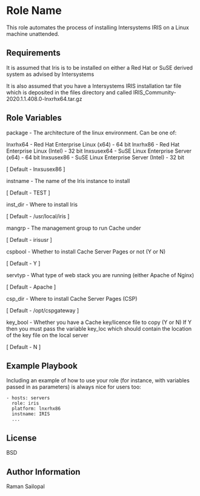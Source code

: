 Role Name
=========

This role automates the process of installing Intersystems IRIS on a Linux machine unattended.

Requirements
------------

It is assumed that Iris is to be installed on either a Red Hat or SuSE derived system as advised by Intersystems

It is also assumed that you have a Intersystems IRIS installation tar file which is deposited in the files directory and called IRIS_Community-2020.1.1.408.0-lnxrhx64.tar.gz


Role Variables
--------------

package - The architecture of the linux environment. Can be one of:

lnxrhx64 - Red Hat Enterprise Linux (x64) - 64 bit
lnxrhx86 - Red Hat Enterprise Linux (Intel) - 32 bit
lnxsusex64 - SuSE Linux Enterprise Server (x64) - 64 bit
lnxsusex86 - SuSE Linux Enterprise Server (Intel) - 32 bit

[ Default - lnxsusex86 ]

instname - The name of the Iris instance to install

[ Default - TEST ]

inst_dir - Where to install Iris

[ Default - /usr/local/iris ]

mangrp - The management group to run Cache under

[ Default - irisusr ]

cspbool - Whether to install Cache Server Pages or not (Y or N)

[ Default - Y ]

servtyp - What type of web stack you are running (either Apache of Nginx)

[ Default - Apache ]

csp_dir - Where to install Cache Server Pages (CSP)

[ Default - /opt/cspgateway ]

key_bool - Whether you have a Cache key/licence file to copy (Y or N) If Y then you must pass the variable key_loc which should contain the location of the key file on the local server

[ Default - N ]

Example Playbook
----------------

Including an example of how to use your role (for instance, with variables passed in as parameters) is always nice for users too:

    - hosts: servers
      role: iris
      platform: lnxrhx86
      instname: IRIS
      ...

License
-------

BSD

Author Information
------------------

Raman Sailopal
